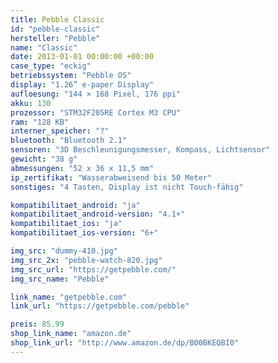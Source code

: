 ```yaml
---
title: Pebble Classic
id: "pebble-classic"
hersteller: "Pebble"
name: "Classic"
date: 2013-01-01 00:00:00 +00:00
case_type: "eckig"
betriebssystem: "Pebble OS"
display: "1.26” e-paper Display"
aufloesung: "144 × 168 Pixel, 176 ppi"
akku: 130
prozessor: "STM32F205RE Cortex M3 CPU"
ram: "128 KB"
interner_speicher: "?"
bluetooth: "Bluetooth 2.1"
sensoren: "3D Beschleunigungsmesser, Kompass, Lichtsensor"
gewicht: "38 g"
abmessungen: "52 x 36 x 11,5 mm"
ip_zertifikat: "Wasserabweisend bis 50 Meter"
sonstiges: "4 Tasten, Display ist nicht Touch-fähig"

kompatibilitaet_android: "ja"
kompatibilitaet_android-version: "4.1+"
kompatibilitaet_ios: "ja"
kompatibilitaet_ios-version: "6+"

img_src: "dummy-410.jpg"
img_src_2x: "pebble-watch-820.jpg"
img_src_url: "https://getpebble.com/"
img_src_name: "Pebble"

link_name: "getpebble.com"
link_url: "https://getpebble.com/pebble"

preis: 85.99
shop_link_name: "amazon.de"
shop_link_url: "http://www.amazon.de/dp/B00BKEQBI0"
---
```

